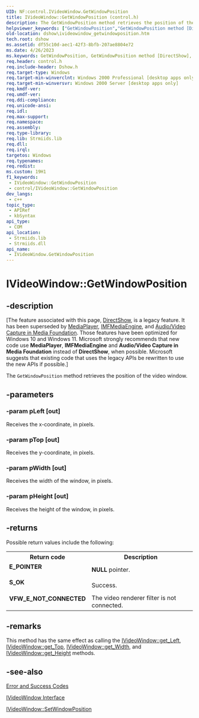 ```yaml
---
UID: NF:control.IVideoWindow.GetWindowPosition
title: IVideoWindow::GetWindowPosition (control.h)
description: The GetWindowPosition method retrieves the position of the video window.
helpviewer_keywords: ["GetWindowPosition","GetWindowPosition method [DirectShow]","GetWindowPosition method [DirectShow]","IVideoWindow interface","IVideoWindow interface [DirectShow]","GetWindowPosition method","IVideoWindow.GetWindowPosition","IVideoWindow::GetWindowPosition","IVideoWindowGetWindowPosition","control/IVideoWindow::GetWindowPosition","dshow.ivideowindow_getwindowposition"]
old-location: dshow\ivideowindow_getwindowposition.htm
tech.root: dshow
ms.assetid: df55c10d-aec1-42f3-8bfb-207ae8804e72
ms.date: 4/26/2023
ms.keywords: GetWindowPosition, GetWindowPosition method [DirectShow], GetWindowPosition method [DirectShow],IVideoWindow interface, IVideoWindow interface [DirectShow],GetWindowPosition method, IVideoWindow.GetWindowPosition, IVideoWindow::GetWindowPosition, IVideoWindowGetWindowPosition, control/IVideoWindow::GetWindowPosition, dshow.ivideowindow_getwindowposition
req.header: control.h
req.include-header: Dshow.h
req.target-type: Windows
req.target-min-winverclnt: Windows 2000 Professional [desktop apps only]
req.target-min-winversvr: Windows 2000 Server [desktop apps only]
req.kmdf-ver: 
req.umdf-ver: 
req.ddi-compliance: 
req.unicode-ansi: 
req.idl: 
req.max-support: 
req.namespace: 
req.assembly: 
req.type-library: 
req.lib: Strmiids.lib
req.dll: 
req.irql: 
targetos: Windows
req.typenames: 
req.redist: 
ms.custom: 19H1
f1_keywords:
 - IVideoWindow::GetWindowPosition
 - control/IVideoWindow::GetWindowPosition
dev_langs:
 - c++
topic_type:
 - APIRef
 - kbSyntax
api_type:
 - COM
api_location:
 - Strmiids.lib
 - Strmiids.dll
api_name:
 - IVideoWindow.GetWindowPosition
---
```


# IVideoWindow::GetWindowPosition


## -description

\[The feature associated with this page, [DirectShow](/windows/win32/directshow/directshow), is a legacy feature. It has been superseded by [MediaPlayer](/uwp/api/Windows.Media.Playback.MediaPlayer), [IMFMediaEngine](/windows/win32/api/mfmediaengine/nn-mfmediaengine-imfmediaengine), and [Audio/Video Capture in Media Foundation](windows/win32/medfound/audio-video-capture-in-media-foundation). Those features have been optimized for Windows 10 and Windows 11. Microsoft strongly recommends that new code use **MediaPlayer**, **IMFMediaEngine** and **Audio/Video Capture in Media Foundation** instead of **DirectShow**, when possible. Microsoft suggests that existing code that uses the legacy APIs be rewritten to use the new APIs if possible.\]

The <code>GetWindowPosition</code> method retrieves the position of the video window.

## -parameters

### -param pLeft [out]

Receives the x-coordinate, in pixels.

### -param pTop [out]

Receives the y-coordinate, in pixels.

### -param pWidth [out]

Receives the width of the window, in pixels.

### -param pHeight [out]

Receives the height of the window, in pixels.

## -returns

Possible return values include the following:

<table>
<tr>
<th>Return code</th>
<th>Description</th>
</tr>
<tr>
<td width="40%">
<dl>
<dt><b>E_POINTER</b></dt>
</dl>
</td>
<td width="60%">
<b>NULL</b> pointer.

</td>
</tr>
<tr>
<td width="40%">
<dl>
<dt><b>S_OK</b></dt>
</dl>
</td>
<td width="60%">
Success.

</td>
</tr>
<tr>
<td width="40%">
<dl>
<dt><b>VFW_E_NOT_CONNECTED</b></dt>
</dl>
</td>
<td width="60%">
The video renderer filter is not connected.

</td>
</tr>
</table>

## -remarks

This method has the same effect as calling the <a href="/windows/desktop/api/control/nf-control-ivideowindow-get_left">IVideoWindow::get_Left</a>, <a href="/windows/desktop/api/control/nf-control-ivideowindow-get_top">IVideoWindow::get_Top</a>, <a href="/windows/desktop/api/control/nf-control-ivideowindow-get_width">IVideoWindow::get_Width</a>, and <a href="/windows/desktop/api/control/nf-control-ivideowindow-get_height">IVideoWindow::get_Height</a> methods.

## -see-also

<a href="/windows/desktop/DirectShow/error-and-success-codes">Error and Success Codes</a>



<a href="/windows/desktop/api/control/nn-control-ivideowindow">IVideoWindow Interface</a>



<a href="/windows/desktop/api/control/nf-control-ivideowindow-setwindowposition">IVideoWindow::SetWindowPosition</a>